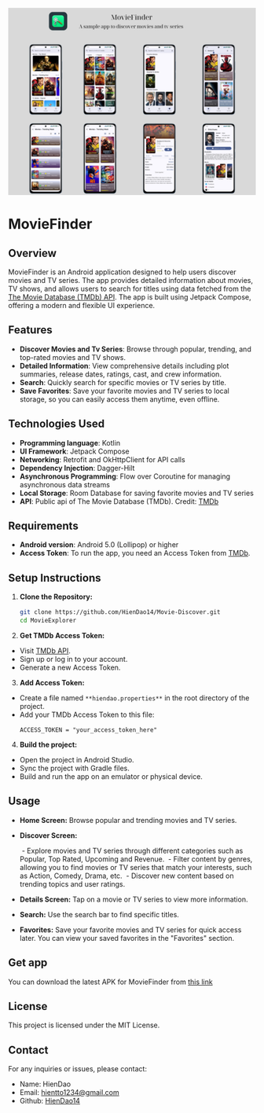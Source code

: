 ![](media/landing_page_MovieFinder.png)

# MovieFinder 
## Overview

MovieFinder is an Android application designed to help users discover movies and TV series. The app provides detailed information about movies, TV shows, and allows users to search for titles using data fetched from the [The Movie Database (TMDb) API](https://developer.themoviedb.org/docs/getting-started). The app is built using Jetpack Compose, offering a modern and flexible UI experience.

## Features

- **Discover Movies and Tv Series**: Browse through popular, trending, and top-rated movies and TV shows.
- **Detailed Information**: View comprehensive details including plot summaries, release dates, ratings, cast, and crew information.
- **Search**: Quickly search for specific movies or TV series by title.
- **Save Favorites**: Save your favorite movies and TV series to local storage, so you can easily access them anytime, even offline.

## Technologies Used
- **Programming language**: Kotlin
- **UI Framework**: Jetpack Compose
- **Networking**: Retrofit and OkHttpClient for API calls
- **Dependency Injection**: Dagger-Hilt
- **Asynchronous Programming**: Flow over Coroutine for managing asynchronous data streams
- **Local Storage**: Room Database for saving favorite movies and TV series
- **API**: Public api of The Movie Database (TMDb). Credit: [TMDb](https://developer.themoviedb.org/docs/getting-started)

## Requirements
- **Android version**: Android 5.0 (Lollipop) or higher
- **Access Token**: To run the app, you need an Access Token from [TMDb](https://developer.themoviedb.org/docs/getting-started).

## Setup Instructions

1. **Clone the Repository:**
    ```bash
    git clone https://github.com/HienDao14/Movie-Discover.git
    cd MovieExplorer
    ```
2. **Get TMDb Access Token:**
- Visit [TMDb API](https://developer.themoviedb.org/docs/getting-started).
- Sign up or log in to your account.
- Generate a new Access Token.
3. **Add Access Token:**
- Create a file named `**hiendao.properties**` in the root directory of the project.
- Add your TMDb Access Token to this file:
    ```
    ACCESS_TOKEN = "your_access_token_here"
    ```
4. **Build the project:**
- Open the project in Android Studio.
- Sync the project with Gradle files.
- Build and run the app on an emulator or physical device.

## Usage
- **Home Screen:** Browse popular and trending movies and TV series.
- **Discover Screen:** 

    &nbsp;- Explore movies and TV series through different categories such as Popular, Top Rated, Upcoming and Revenue.
    &nbsp;- Filter content by genres, allowing you to find movies or TV series that match your interests, such as Action, Comedy, Drama, etc.
    &nbsp;- Discover new content based on trending topics and user ratings.
- **Details Screen:** Tap on a movie or TV series to view more information.
- **Search:** Use the search bar to find specific titles.
- **Favorites:** Save your favorite movies and TV series for quick access later. You can view your saved favorites in the "Favorites" section.

## Get app
You can download the latest APK for MovieFinder from [this link](https://github.com/HienDao14/Movie-Discover/releases/tag/Release)


## License
This project is licensed under the MIT License.

## Contact
For any inquiries or issues, please contact:

- Name: HienDao
- Email: hientto1234@gmail.com
- Github: [HienDao14](https://github.com/HienDao14)
